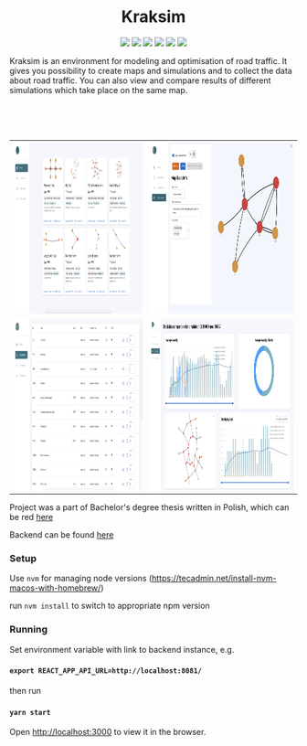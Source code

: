 <h1 align="center">Kraksim</h1>
<p align="center">

<img src="https://img.shields.io/badge/Typescript-darkred" />
<img src="https://img.shields.io/badge/MUI_material-blue" />
<img src="https://img.shields.io/badge/Reduxjs_toolkit-lightgrey" />
<img src="https://img.shields.io/badge/react--vis-green" />
<img src="https://img.shields.io/badge/formik-blueviolet" />
<img src="https://img.shields.io/badge/react--vis--graph--wrapper-red" />
<br/>


Kraksim is an environment for modeling and optimisation of road traffic. It gives you possibility to create maps and simulations and to collect the data about road traffic. You can also view and compare results of different simulations which take place on the same map.

<br/>
<br/>
<br/>
<table>
<tr>
<th align="center">
<a href="">
<img height="300" width="auto" class="center-block" src="docs/map-list-view.png">
</a>
</th>
<th align="center">
<a href="">
<img height="300" width="auto" class="center-block" src="docs/create-map.png">
</a>
</th>
</tr>
<tr>
<td align="center">
<a href="">
<img height="300" width="auto" class="center-block" src="docs/simulations-table-view.png">
</a>
</td>
<td align="center">
<a href="">
<img height="300" width="auto" class="center-block" src="docs/statictics-compare.png">
</a>
</td>
</tr>
</table>
 

Project was a part of Bachelor's degree thesis written in Polish, which can be red [here](docs/Bachelor's_degree_thesis.pdf)

Backend can be found [here](https://github.com/Kraksim/Kraksim)


### Setup

Use `nvm` for managing node versions (https://tecadmin.net/install-nvm-macos-with-homebrew/)

run `nvm install` to switch to appropriate npm version

### Running 

Set environment variable with link to backend instance, e.g. 
#### `export REACT_APP_API_URL=http://localhost:8081/`

then run 

#### `yarn start`

Open [http://localhost:3000](http://localhost:3000) to view it in the browser.
